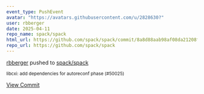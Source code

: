 ```yaml
---
event_type: PushEvent
avatar: "https://avatars.githubusercontent.com/u/2828630?"
user: rbberger
date: 2025-04-11
repo_name: spack/spack
html_url: https://github.com/spack/spack/commit/8a8d88aab98af08da21208f0a84e1131535379d8
repo_url: https://github.com/spack/spack
---
```


<a href='https://github.com/rbberger' target='_blank'>rbberger</a> pushed to <a href='https://github.com/spack/spack' target='_blank'>spack/spack</a>

<small>libcxi: add dependencies for autoreconf phase (#50025)</small>

<a href='https://github.com/spack/spack/commit/8a8d88aab98af08da21208f0a84e1131535379d8' target='_blank'>View Commit</a>